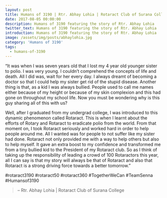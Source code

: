 ```yaml
---
layout: post
title: Humans of 3190 | Rtr. Abhay Lohia | Rotaract Club of Surana College
date: 2017-08-05 00:00:00
description: Humans of 3190 featuring the story of Rtr. Abhay Lohia
twitter_text: Humans of 3190 featuring the story of Rtr. Abhay Lohia
introduction: Humans of 3190 featuring the story of Rtr. Abhay Lohia
image: /assets/img/posts/abhaylohia.jpg
category: 'Humans of 3190'
tags:
  - humans-of-3190
---
```

“It was when I was seven years old that I lost my 4 year old younger sister to polio. I was very young. I couldn’t comprehend the concepts of life and death. All I did was, wait for her every day. I always dreamt of becoming a doctor so that I could help my sister get rid of the stupid disease. Another thing is that, as a kid I was always bullied. People used to call me names either because of my height or because of my skin complexion and this had gone on throughout my school life. Now you must be wondering why is this guy sharing all of this with us?

Well, after I graduated from my undergrad college, I was introduced to this dynamic phenomenon called Rotaract. This is when I learnt about the efforts of Rotary and Rotaract to eradicate polio from the world. From that moment on, I took Rotaract seriously and worked hard in order to help people around me. All I wanted was for people to not suffer like my sister had done. Rotaract not only provided me with a way to help others but also to help myself. It gave an extra boost to my confidence and transformed me from a tiny bullied kid to the President of my Rotaract club. So as I think of taking up the responsibility of leading a crowd of 100 Rotaractors this year, all I can say is that my story will always be that of Rotaract and also that Rotaract is a strong driving force towards a better tomorrow.”

#rotaract3190 #rotaract50 #rotaract360 
#TogetherWeCan #TeamSenna #Humansof3190

> – Rtr. Abhay Lohia \| Rotaract Club of Surana College
